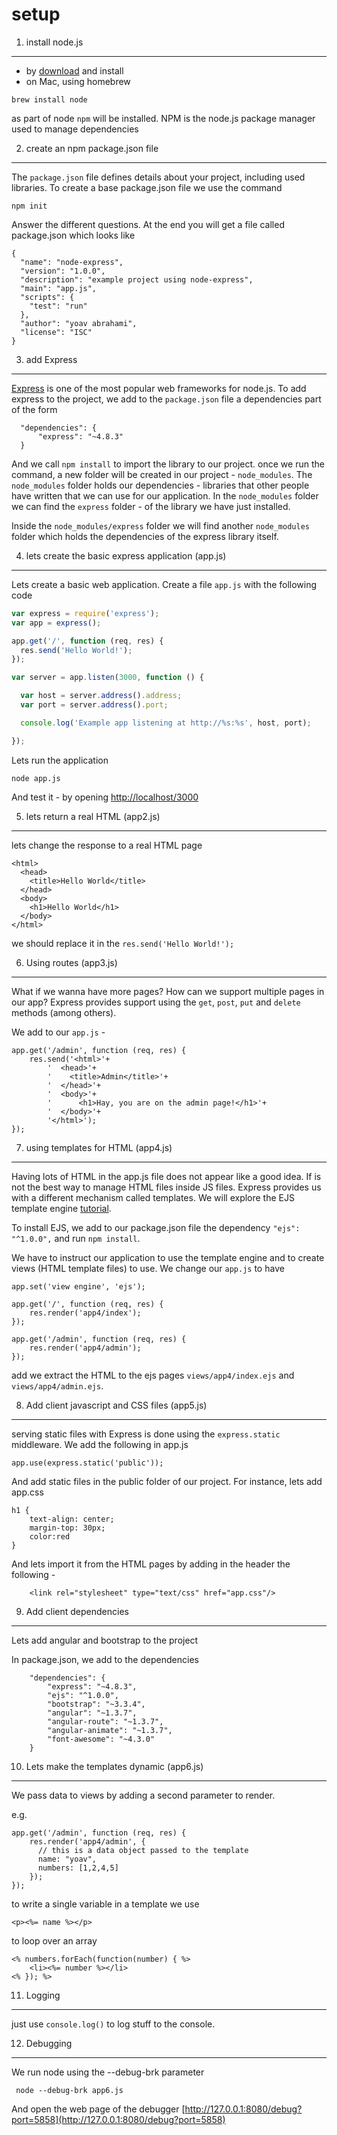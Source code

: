 setup
=====

1. install node.js
-----

* by [download](https://nodejs.org/download/) and install
* on Mac, using homebrew

```
brew install node
```

as part of node ```npm``` will be installed. NPM is the node.js package manager used to manage dependencies

2. create an npm package.json file
---

The ```package.json``` file defines details about your project, including used libraries. To create a base package.json file
we use the command

```
npm init
```

Answer the different questions. At the end you will get a file called package.json which looks like

```
{
  "name": "node-express",
  "version": "1.0.0",
  "description": "example project using node-express",
  "main": "app.js",
  "scripts": {
    "test": "run"
  },
  "author": "yoav abrahami",
  "license": "ISC"
}
```

3. add Express
---

[Express](http://expressjs.com/) is one of the most popular web frameworks for node.js. To add express to the project, we add to the ```package.json``` file
a dependencies part of the form

```
  "dependencies": {
      "express": "~4.8.3"
  }
```

And we call ```npm install``` to import the library to our project. once we run the command, a new folder will be
created in our project - ```node_modules```. The ```node_modules``` folder holds our dependencies - libraries that
other people have written that we can use for our application. In the ```node_modules``` folder we can find the
```express``` folder - of the library we have just installed.

Inside the ```node_modules/express``` folder we will find another ```node_modules``` folder which holds the dependencies
of the express library itself.

4. lets create the basic express application (app.js)
---

Lets create a basic web application. Create a file ```app.js``` with the following code

```javascript
var express = require('express');
var app = express();

app.get('/', function (req, res) {
  res.send('Hello World!');
});

var server = app.listen(3000, function () {

  var host = server.address().address;
  var port = server.address().port;

  console.log('Example app listening at http://%s:%s', host, port);

});
```

Lets run the application

```
node app.js
```

And test it - by opening [http://localhost/3000](http://localhost/3000)

5. lets return a real HTML (app2.js)
---

lets change the response to a real HTML page
```
<html>
  <head>
    <title>Hello World</title>
  </head>
  <body>
    <h1>Hello World</h1>
  </body>
</html>
```

we should replace it in the ```res.send('Hello World!');```


6. Using routes (app3.js)
----

What if we wanna have more pages? How can we support multiple pages in our app?
Express provides support using the ```get```, ```post```, ```put``` and ```delete``` methods (among others).

We add to our ```app.js``` -

```
app.get('/admin', function (req, res) {
    res.send('<html>'+
        '  <head>'+
        '    <title>Admin</title>'+
        '  </head>'+
        '  <body>'+
        '      <h1>Hay, you are on the admin page!</h1>'+
        '  </body>'+
        '</html>');
});
```

7. using templates for HTML (app4.js)
---

Having lots of HTML in the app.js file does not appear like a good idea. If is not the best way to manage HTML files
inside JS files. Express provides us with a different mechanism called templates. We will explore the EJS template engine
[tutorial](https://scotch.io/tutorials/use-ejs-to-template-your-node-application).

To install EJS, we add to our package.json file the dependency ```"ejs": "^1.0.0",``` and run ```npm install```.

We have to instruct our application to use the template engine and to create views (HTML template files) to use. We change
our ```app.js``` to have

```
app.set('view engine', 'ejs');

app.get('/', function (req, res) {
    res.render('app4/index');
});

app.get('/admin', function (req, res) {
    res.render('app4/admin');
});
```

add we extract the HTML to the ejs pages ```views/app4/index.ejs``` and ```views/app4/admin.ejs```.


8. Add client javascript and CSS files (app5.js)
----

serving static files with Express is done using the ```express.static``` middleware. We add the following in app.js

```
app.use(express.static('public'));
```

And add static files in the public folder of our project. For instance, lets add app.css

```
h1 {
    text-align: center;
    margin-top: 30px;
    color:red
}
```

And lets import it from the HTML pages by adding in the header the following -

```
    <link rel="stylesheet" type="text/css" href="app.css"/>
```

9. Add client dependencies
----

Lets add angular and bootstrap to the project

In package.json, we add to the dependencies

```
    "dependencies": {
        "express": "~4.8.3",
        "ejs": "^1.0.0",
        "bootstrap": "~3.3.4",
        "angular": "~1.3.7",
        "angular-route": "~1.3.7",
        "angular-animate": "~1.3.7",
        "font-awesome": "~4.3.0"
    }
```

10. Lets make the templates dynamic (app6.js)
----

We pass data to views by adding a second parameter to render.

e.g.

```
app.get('/admin', function (req, res) {
    res.render('app4/admin', {
      // this is a data object passed to the template
      name: "yoav",
      numbers: [1,2,4,5]
    });
});
```

to write a single variable in a template we use


```
<p><%= name %></p>
```

to loop over an array

```
<% numbers.forEach(function(number) { %>
    <li><%= number %></li>
<% }); %>
```

11. Logging
---

just use ```console.log()``` to log stuff to the console.

12. Debugging
---

We run node using the --debug-brk parameter

```
 node --debug-brk app6.js
```

And open the web page of the debugger [http://127.0.0.1:8080/debug?port=5858](http://127.0.0.1:8080/debug?port=5858)






